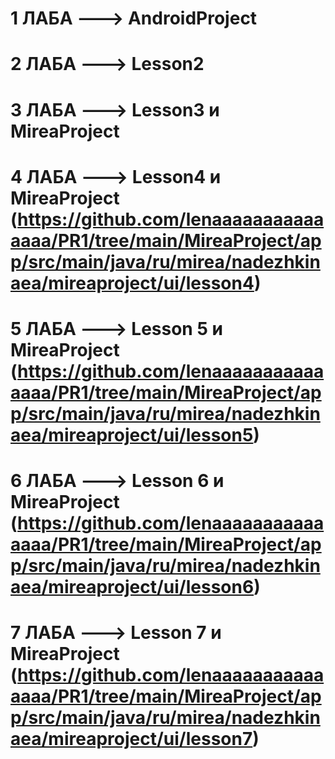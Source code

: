 # 1 ЛАБА ---> AndroidProject 
# 2 ЛАБА ---> Lesson2
# 3 ЛАБА ---> Lesson3 и MireaProject
# 4 ЛАБА ---> Lesson4 и MireaProject (https://github.com/lenaaaaaaaaaaaaaaa/PR1/tree/main/MireaProject/app/src/main/java/ru/mirea/nadezhkinaea/mireaproject/ui/lesson4)
# 5 ЛАБА ---> Lesson 5 и MireaProject (https://github.com/lenaaaaaaaaaaaaaaa/PR1/tree/main/MireaProject/app/src/main/java/ru/mirea/nadezhkinaea/mireaproject/ui/lesson5)
# 6 ЛАБА ---> Lesson 6 и MireaProject (https://github.com/lenaaaaaaaaaaaaaaa/PR1/tree/main/MireaProject/app/src/main/java/ru/mirea/nadezhkinaea/mireaproject/ui/lesson6)
# 7 ЛАБА ---> Lesson 7 и MireaProject (https://github.com/lenaaaaaaaaaaaaaaa/PR1/tree/main/MireaProject/app/src/main/java/ru/mirea/nadezhkinaea/mireaproject/ui/lesson7)
